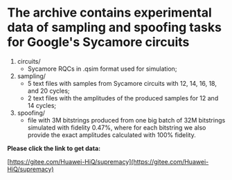 The archive contains experimental data of sampling and spoofing tasks for Google's Sycamore circuits
==========

1. circuits/ 
   - Sycamore RQCs in .qsim format used for simulation;
2. sampling/
   - 5 text files with samples from Sycamore circuits with 12, 14, 16, 18, and 20 cycles;
   - 2 text files with the amplitudes of the produced samples for 12 and 14 cycles;
3. spoofing/ 
   - file with 3M bitstrings produced from one big batch of 32M bitstrings simulated with fidelity 0.47%, 
   where for each bitstring we also provide the exact amplitudes calculated with 100% fidelity.

**Please click the link to get data:**

[https://gitee.com/Huawei-HiQ/supremacy](https://gitee.com/Huawei-HiQ/supremacy)